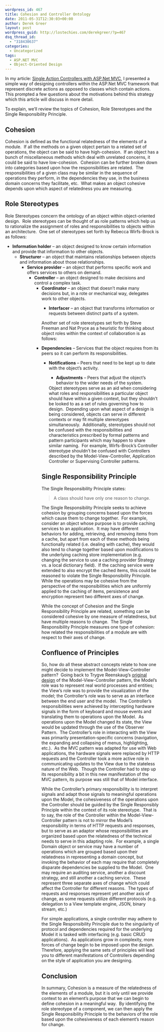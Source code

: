 ```yaml
---
wordpress_id: 467
title: Cohesion and Controller Ontology
date: 2011-05-31T12:30:03+00:00
author: Derek Greer
layout: post
wordpress_guid: http://lostechies.com/derekgreer/?p=467
dsq_thread_id:
  - "318430637"
categories:
  - Uncategorized
tags:
  - ASP.NET MVC
  - Object-Oriented Design
---
```

In my article: [Single Action Controllers with ASP.Net MVC](https://lostechies.com/derekgreer/2011/04/29/single-action-controllers-with-asp-net-mvc/), I presented a simple way of designing controllers within the ASP.Net MVC framework that represent discrete actions as opposed to classes which contain actions.&nbsp; This prompted a few questions about the motivations behind this strategy which this article will discuss in more detail. 

To explain, we’ll review the topics of Cohesion, Role Stereotypes and the Single Responsibility Principle.

## Cohesion

Cohesion is defined as the functional relatedness of the elements of a module.&nbsp; If all the methods on a given object pertain to a related set of operations, the object can be said to have high-cohesion.&nbsp; If an object has a bunch of miscellaneous methods which deal with unrelated concerns, it could be said to have low-cohesion.&nbsp; Cohesion can be further broken down into categories based upon how the responsibilities are related.&nbsp; The responsibilities of a given class may be similar in the sequence of operations they perform, in the dependencies they use, in the business domain concerns they facilitate, etc.&nbsp; What makes an object cohesive depends upon which aspect of relatedness you are measuring.&nbsp; 

## Role Stereotypes

Role Stereotypes concern the ontology of an object within object-oriented design.&nbsp; Role stereotypes can be thought of as role patterns which help us to rationalize the assignment of roles and responsibilities to objects within an architecture.&nbsp; One set of stereotypes set forth by Rebecca Wirfs-Brock is as follows:

  * **Information holder** &#8211; an object designed to know certain information and provide that information to other objects. 
      * **Structurer** &#8211; an object that maintains relationships between objects and information about those relationships. 
          * **Service provider** &#8211; an object that performs specific work and offers services to others on demand. 
              * **Controller** &#8211; an object designed to make decisions and control a complex task. 
                  * **Coordinator** &#8211; an object that doesn’t make many decisions but, in a rote or mechanical way, delegates work to other objects. 
                      * **Interfacer** &#8211; an object that transforms information or requests between distinct parts of a system. </ul> 
                    Another set of role stereotypes set forth by Steve Freeman and Nat Pryce as a heuristic for thinking about object roles within the context of collaboration is as follows:
                    
                      * **Dependencies** &#8211; Services that the object requires from its peers so it can perform its responsibilities. 
                          * **Notifications** &#8211; Peers that need to be kept up to date with the object’s activity. 
                              * **Adjustments** &#8211; Peers that adjust the object’s behavior to the wider needs of the system. </ul> 
                            Object stereotypes serve as an aid when considering what roles and responsibilities a particular object should have within a given context, but they shouldn&#8217;t be looked to as a set of rules governing how to design.&nbsp; Depending upon what aspect of a design is being considered, objects can serve in different contexts or may fit multiple stereotypes simultaneously.&nbsp; Additionally, stereotypes should not be confused with the responsibilities and characteristics prescribed by formal patterns and pattern participants which may happen to share similar naming.&nbsp; For example, Wirfs-Brock’s Controller&nbsp; stereotype shouldn’t be confused with Controllers described by the Model-View-Controller, Application Controller or Supervising Controller patterns.
                            
                            ## Single Responsibility Principle
                            
                            The Single Responsibility Principle states:
                            
                            > A class should have only one reason to change.
                            
                            The Single Responsibility Principle seeks to achieve cohesion by grouping concerns based upon the forces which cause them to change together.&nbsp; For example, consider an object whose purpose is to provide caching services to an application.&nbsp; It may have different behaviors for adding, retrieving, and removing items from a cache, but apart from each of these methods being functionally related (i.e. dealing with cache), they would also tend to change together based upon modifications to the underlying caching store implementation (e.g. changing the service to use a caching provider Strategy vs. a local dictionary field).&nbsp; If the caching service were extended to also encrypt the cached items, this could be reasoned to violate the Single Responsibility Principle.&nbsp; While the operations may be cohesive from the perspective of the responsibilities which are uniformly applied to the caching of items, persistence and encryption represent two different axes of change.
                            
                            While the concept of Cohesion and the Single Responsibility Principle are related, something can be considered cohesive by one measure of relatedness, but have multiple reasons to change.&nbsp; The Single Responsibility Principle measures one type of cohesion: how related the responsibilities of a module are with respect to their axes of change.
                            
                            ## Confluence of Principles
                            
                            So, how do all these abstract concepts relate to how one might decide to implement the Model-View-Controller pattern?&nbsp; Going back to Trygve Reenskaug’s [original design](https://lostechies.com/derekgreer/2007/08/25/interactive-application-architecture/) of the Model-View-Controller pattern, the Model’s role was to represent real world processes and entities; the View’s role was to provide the visualization of the model; the Controller’s role was to serve as an interface between the end user and the model.&nbsp; The Controller’s responsibilities were achieved by intercepting hardware signals in the form of keyboard and mouse events and translating them to operations upon the Model.&nbsp; As operations upon the Model changed its state, the View would be updated through the use of the Observer Pattern.&nbsp; The Controller’s role in interacting with the View was primarily presentation-specific concerns (navigation, the expanding and collapsing of menus, highlighting, etc.).&nbsp; As the MVC pattern was adapted for use with Web applications, the hardware signals were replaced by HTTP requests and the Controller took a more active role in communicating updates to the View due to the stateless nature of the Web.&nbsp; Though the Controller had to step up its responsibility a bit in this new manifestation of the MVC pattern, its purpose was still that of Model interface.
                            
                            While the Controller’s primary responsibility is to interpret signals and adapt those signals to meaningful operations upon the Model, the cohesiveness of the operations upon the Controller should be guided by the Single Responsibly Principle within the context of its role stereotype.&nbsp; That is to say, the role of the Controller within the Model-View-Controller pattern is not to mirror the Model’s responsibility in terms of HTTP requests and responses, but to serve as an adaptor whose responsibilities are organized based upon the relatedness of the technical needs to serve in this adapting role.&nbsp; For example, a single Domain object or service may have a number of operations which are grouped based upon their relatedness in representing a domain concept, but invoking the behavior of each may require that completely disparate dependencies be supplied to the Model.&nbsp; One may require an auditing service, another a discount strategy, and still another a caching service.&nbsp; These represent three separate axes of change which could affect the Controller for different reasons.&nbsp; The types of requests and responses represent yet another axis of change, as some requests utilize different protocols (e.g. delegation to a View template engine, JSON, binary stream, etc.)
                            
                            For simple applications, a single controller may adhere to the Single Responsibility Principle due to the singularity of protocol and dependencies required for the underlying Model it is tasked with interfacing (e.g. basic CRUD applications).&nbsp; As applications grow in complexity, more forces of change begin to be imposed upon the design.&nbsp; Therefore, applying the same sets of principles will lead you to different manifestations of Controllers depending on the style of application you are designing.
                            
                            ## Conclusion
                            
                            In summary, Cohesion is a measure of the relatedness of the elements of a module, but it is only until we provide context to an element’s purpose that we can begin to define cohesion in a meaningful way.&nbsp; By identifying the role stereotype of a component, we can then apply the Single Responsibility Principle to the behaviors of the role based upon the cohesiveness of each element’s reason for change.
